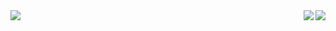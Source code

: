   <img align="left" src="https://github-readme-stats.vercel.app/api/top-langs/?username=Peevee2020&layout=full&hide_border=true&theme=onedark&title_color=#FFFFFF" />
  
  <a href="https://github.com/Peevee2020/proc.wtf">
    <img align="right" src="https://github-readme-stats.vercel.app/api/pin/?username=Peevee2020&repo=proc.wtf&theme=onedark&hide_border=true" />
  </a>

  <a href="https://github.com/Peevee2020/p_blackmarket">
    <img align="right" src="https://github-readme-stats.vercel.app/api/pin/?username=Peevee2020&repo=p_blackmarket&theme=onedark&hide_border=true" />
  </a>
